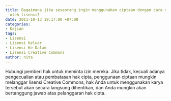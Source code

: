 ```yaml
---
title: Bagaimana jika seseorang ingin menggunakan ciptaan dengan cara yang tidak diizinkan
  oleh lisensi?
date: 2011-10-13 19:17:00 +07:00
categories:
- Kajian
tags:
- Lisensi
- Lisensi Keluar
- Lisensi Ke Dalam
- Lisensi Creative Commons
author: nita
---
```


Hubungi pemberi hak untuk meminta izin mereka. Jika tidak, kecuali adanya pengecualian atau pembatasan hak cipta, penggunaan ciptaan mungkin melanggar lisensi Creative Commons, hak Anda untuk menggunakan karya tersebut akan secara langsung dihentikan, dan Anda mungkin akan bertanggung jawab atas pelanggaran hak cipta.